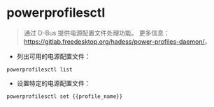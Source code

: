 # powerprofilesctl

> 通过 D-Bus 提供电源配置文件处理功能。
> 更多信息：<https://gitlab.freedesktop.org/hadess/power-profiles-daemon/>。

- 列出可用的电源配置文件：

`powerprofilesctl list`

- 设置特定的电源配置文件：

`powerprofilesctl set {{profile_name}}`